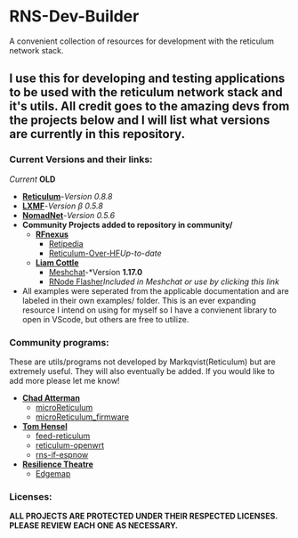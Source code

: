 # RNS-Dev-Builder
A convenient collection of resources for development with the reticulum network stack.
## I use this for developing and testing applications to be used with the reticulum network stack and it's utils. All credit goes to the amazing devs from the projects below and I will list what versions are currently in this repository. 
### Current Versions and their links:
*Current*
**OLD**
- [**Reticulum**](<https://github.com/markqvist/Reticulum>)-*Version 0.8.8* 
- [**LXMF**](<https://github.com/markqvist/LXMF>)-*Version β 0.5.8*
- [**NomadNet**](<https://github.com/markqvist/NomadNet>)-*Version 0.5.6*
- **Community Projects added to repository in community/**
    - [**RFnexus**](<https://github.com/RFnexus>)
        - [Retipedia](<https://github.com/RFnexus/Retipedia>)
        - [Reticulum-Over-HF](<https://github.com/RFnexus/reticulum-over-hf>)*Up-to-date*
    - [**Liam Cottle**](<https://github.com/liamcottle>)
        - [Meshchat](<https://github.com/liamcottle/reticulum-meshchat>)-*Version **1.17.0**
        - [RNode Flasher](<https://liamcottle.github.io/rnode-flasher/>)*Included in Meshchat or use by clicking this link*
- All examples were seperated from the applicable documentation and are labeled in their own examples/ folder. This is an ever expanding resource I intend on using for myself so I have a convienent library to open in VScode, but others are free to utilize.
### Community programs:
These are utils/programs not developed by Markqvist(Reticulum) but are extremely useful. They will also eventually be added. If you would like to add more please let me know!
- [**Chad Atterman**](<https://github.com/attermann>)
    - [microReticulum](<https://github.com/attermann/microReticulum>)
    - [microReticulum_firmware](<https://github.com/attermann/microReticulum_Firmware>)
- [**Tom Hensel**](<https://github.com/gretel>)
    - [feed-reticulum](<https://github.com/gretel/feed-reticulum>)
    - [reticulum-openwrt](<https://github.com/gretel/reticulum-openwrt>)
    - [rns-if-espnow](<https://github.com/gretel/rns-if-espnow>)
- [**Resilience Theatre**](<https://github.com/resiliencetheatre>)
    - [Edgemap](<https://github.com/resiliencetheatre/rpi4edgemap>)
### Licenses:
**ALL PROJECTS ARE PROTECTED UNDER THEIR RESPECTED LICENSES. PLEASE REVIEW EACH ONE AS NECESSARY.**
